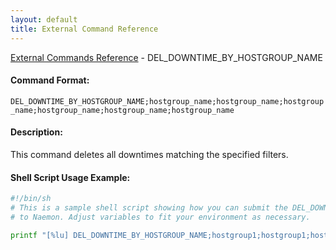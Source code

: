 ```yaml
---
layout: default
title: External Command Reference
---
```


<!--
************************************************
* AUTO GENERATED PAGE - USE ./update SCRIPT
************************************************
-->

<span class="glyphicon glyphicon-arrow-up"></span><a href="index.html"> External Commands Reference</a> - DEL_DOWNTIME_BY_HOSTGROUP_NAME<br>


#### Command Format:

`DEL_DOWNTIME_BY_HOSTGROUP_NAME;hostgroup_name;hostgroup_name;hostgroup_name;hostgroup_name;hostgroup_name;hostgroup_name`

#### Description:

This command deletes all downtimes matching the specified filters.

#### Shell Script Usage Example:

```sh
#!/bin/sh
# This is a sample shell script showing how you can submit the DEL_DOWNTIME_BY_HOSTGROUP_NAME command
# to Naemon. Adjust variables to fit your environment as necessary.

printf "[%lu] DEL_DOWNTIME_BY_HOSTGROUP_NAME;hostgroup1;hostgroup1;hostgroup1;hostgroup1;hostgroup1;hostgroup1\n" `date +%s` > /var/lib/naemon/naemon.cmd
```



